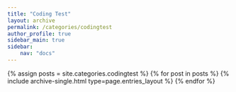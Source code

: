 ```yaml
---
title: "Coding Test"
layout: archive
permalink: /categories/codingtest
author_profile: true
sidebar_main: true
sidebar:
    nav: "docs"
---
```


{% assign posts = site.categories.codingtest %}
{% for post in posts %} {% include archive-single.html type=page.entries_layout %} {% endfor %}
